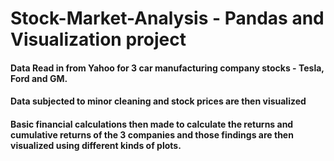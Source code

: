 # Stock-Market-Analysis - Pandas and Visualization project

#### Data Read in from Yahoo for 3 car manufacturing company stocks - Tesla, Ford and GM. 

#### Data subjected to minor cleaning and stock prices are then visualized

#### Basic financial calculations then made to calculate the returns and cumulative returns of the 3 companies and those findings are then visualized using different kinds of plots.
